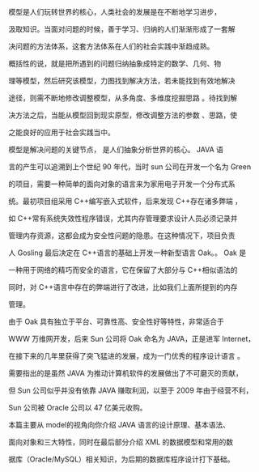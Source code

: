 模型是人们玩转世界的核心，人类社会的发展是在不断地学习进步，

汲取知识。当面对问题的时候，善于学习、归纳的人们渐渐形成了一套解

决问题的方法体系，这套方法体系在人们的社会实践中渐趋成熟。

概括性的说，就是把所遇到的问题归纳抽象成特定的数学、几何、物

理等模型，然后研究该模型，力图找到解决方法，若未能找到有效地解决

途径，则需不断地修改调整模型，从多角度、多维度挖掘思路 。待找到解

决方法之后，当能从模型回到现实原型，修改调整方法的参数 、思路，使

之能良好的应用于社会实践当中。

模型是解决问题的关键节点， 是人们抽象分析世界的核心。 JAVA 语

言的产生可以追溯到上个世纪 90 年代，当时 sun 公司在开发一个名为 Green

的项目，需要一种简单的面向对象的语言来为家用电子开发一个分布式系

统。最初项目组采用 C++编写嵌入式软件，后来发现 C++存在诸多弊端 ，

如 C++常有系统失效性程序错误，尤其内存管理要求设计人员必须记录并

管理内存资源，这都会成为安全性问题的隐患。在这种情况下，项目负责

人 Gosling 最后决定在 C++语言的基础上开发一种新型语言 Oak。。 Oak 是

一种用于网络的精巧而安全的语言，它在保留了大部分与 C++相似语法的

同时，对 C++语言中存在的弊端进行了改进，比如我们上面所提到的内存

管理。

由于 Oak 具有独立于平台、可靠性高、安全性好等特性，非常适合于

WWW 万维网开发，后来 Sun 公司将 Oak 命名为 JAVA，正是进军 Internet，

在接下来的几年里获得了突飞猛进的发展，成为一门优秀的程序设计语言 。

需要指出的是虽然 JAVA 为推动计算机软件的发展做出了不可磨灭的贡献，

但 Sun 公司似乎并没有依靠 JAVA 赚取利润，以至于 2009 年由于经营不利，

Sun 公司被 Oracle 公司以 47 亿美元收购。

本篇主要从 model的视角向你介绍 JAVA 语言的设计原理、基本语法、

面向对象和三大特性，同时在最后部分介绍 XML 的数据模型和常用的数

据库（Oracle/MySQL）相关知识，为后期的数据库程序设计打下基础。


